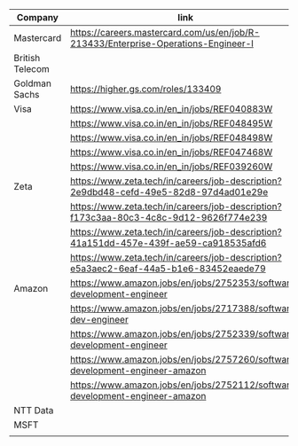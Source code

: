 
| Company         | link                                                                                  | Reference      | Status |
| --------------- | ------------------------------------------------------------------------------------- | -------------- | ------ |
| Mastercard      | https://careers.mastercard.com/us/en/job/R-213433/Enterprise-Operations-Engineer-I    | Rishabh???     |        |
| British Telecom |                                                                                       | Rishi Saraswat |        |
| Goldman Sachs   | https://higher.gs.com/roles/133409                                                    | Rishabh        |        |
| Visa            | https://www.visa.co.in/en_in/jobs/REF040883W                                          | Rishabh        |        |
|                 | https://www.visa.co.in/en_in/jobs/REF048495W                                          |                |        |
|                 | https://www.visa.co.in/en_in/jobs/REF048498W                                          |                |        |
|                 | https://www.visa.co.in/en_in/jobs/REF047468W                                          |                |        |
|                 | https://www.visa.co.in/en_in/jobs/REF039260W                                          |                |        |
| Zeta            | https://www.zeta.tech/in/careers/job-description?2e9dbd48-cefd-49e5-82d8-97d4ad01e29e | Rishabh        |        |
|                 | https://www.zeta.tech/in/careers/job-description?f173c3aa-80c3-4c8c-9d12-9626f774e239 |                |        |
|                 | https://www.zeta.tech/in/careers/job-description?41a151dd-457e-439f-ae59-ca918535afd6 |                |        |
|                 | https://www.zeta.tech/in/careers/job-description?e5a3aec2-6eaf-44a5-b1e6-83452eaede79 |                |        |
| Amazon          | https://www.amazon.jobs/en/jobs/2752353/software-development-engineer                 | Rishabh        |        |
|                 | https://www.amazon.jobs/en/jobs/2717388/software-dev-engineer                         |                |        |
|                 | https://www.amazon.jobs/en/jobs/2752339/software-development-engineer                 |                |        |
|                 | https://www.amazon.jobs/en/jobs/2757260/software-development-engineer-amazon          |                |        |
|                 | https://www.amazon.jobs/en/jobs/2752112/software-development-engineer-amazon          |                |        |
| NTT Data        |                                                                                       | Mukut          |        |
| MSFT            |                                                                                       | Mukut          |        |
|                 |                                                                                       |                |        |
